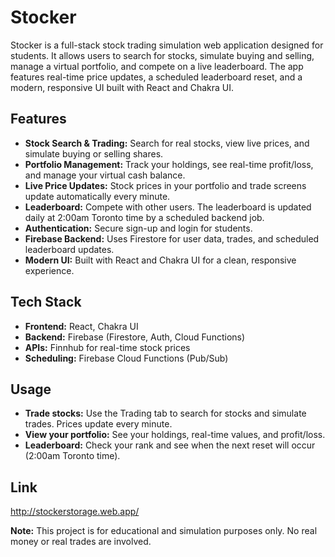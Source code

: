 # Stocker

Stocker is a full-stack stock trading simulation web application designed for students. It allows users to search for stocks, simulate buying and selling, manage a virtual portfolio, and compete on a live leaderboard. The app features real-time price updates, a scheduled leaderboard reset, and a modern, responsive UI built with React and Chakra UI.

## Features

- **Stock Search & Trading:** Search for real stocks, view live prices, and simulate buying or selling shares.
- **Portfolio Management:** Track your holdings, see real-time profit/loss, and manage your virtual cash balance.
- **Live Price Updates:** Stock prices in your portfolio and trade screens update automatically every minute.
- **Leaderboard:** Compete with other users. The leaderboard is updated daily at 2:00am Toronto time by a scheduled backend job.
- **Authentication:** Secure sign-up and login for students.
- **Firebase Backend:** Uses Firestore for user data, trades, and scheduled leaderboard updates.
- **Modern UI:** Built with React and Chakra UI for a clean, responsive experience.

## Tech Stack

- **Frontend:** React, Chakra UI
- **Backend:** Firebase (Firestore, Auth, Cloud Functions)
- **APIs:** Finnhub for real-time stock prices
- **Scheduling:** Firebase Cloud Functions (Pub/Sub)

## Usage

- **Trade stocks:** Use the Trading tab to search for stocks and simulate trades. Prices update every minute.
- **View your portfolio:** See your holdings, real-time values, and profit/loss.
- **Leaderboard:** Check your rank and see when the next reset will occur (2:00am Toronto time).

## Link
http://stockerstorage.web.app/


**Note:** This project is for educational and simulation purposes only. No real money or real trades are involved.
